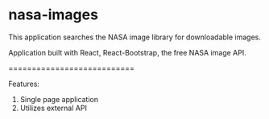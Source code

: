 # nasa-images

This application searches the NASA image library for downloadable images.

Application built with React, React-Bootstrap, the free NASA image API.

===========================

Features:

1. Single page application
2. Utilizes external API
